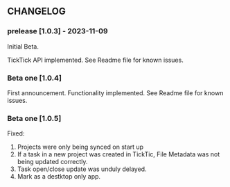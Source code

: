 ## CHANGELOG
### prelease [1.0.3] - 2023-11-09
Initial Beta. 

TickTick API implemented. 
See Readme file for known issues. 

### Beta one [1.0.4]

First announcement. Functionality implemented.
See Readme file for known issues. 

### Beta one [1.0.5]

Fixed:
1. Projects were only being synced on start up
2. If a task in a new project was created in TickTic, File Metadata was not being updated correctly.
3. Task open/close update was unduly delayed.
4. Mark as a destktop only app. 


